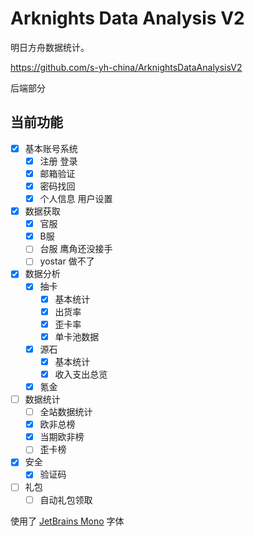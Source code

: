 # Arknights Data Analysis V2

明日方舟数据统计。

https://github.com/s-yh-china/ArknightsDataAnalysisV2

后端部分

## 当前功能

- [x] 基本账号系统
    - [x] 注册 登录
    - [x] 邮箱验证
    - [x] 密码找回
    - [x] 个人信息 用户设置
- [x] 数据获取
    - [x] 官服
    - [x] B服
    - [ ] 台服 鹰角还没接手
    - [ ] yostar 做不了
- [x] 数据分析
    - [x] 抽卡
        - [x] 基本统计
        - [x] 出货率
        - [x] 歪卡率
        - [x] 单卡池数据
    - [x] 源石
        - [x] 基本统计
        - [x] 收入支出总览
    - [x] 氪金
- [ ] 数据统计
    - [ ] 全站数据统计
    - [x] 欧非总榜
    - [x] 当期欧非榜
    - [ ] 歪卡榜
- [x] 安全
    - [x] 验证码
- [ ] 礼包
    - [ ] 自动礼包领取

使用了 [JetBrains Mono](https://github.com/JetBrains/JetBrainsMono) 字体